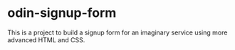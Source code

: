 # odin-signup-form

This is a project to build a signup form for an imaginary service using more advanced HTML and CSS.
